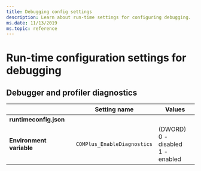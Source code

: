 ```yaml
---
title: Debugging config settings
description: Learn about run-time settings for configuring debugging.
ms.date: 11/13/2019
ms.topic: reference
---
```

# Run-time configuration settings for debugging

## Debugger and profiler diagnostics

| | Setting name | Values |
| - | - | - |
| **runtimeconfig.json** |  |  |
| **Environment variable** | `COMPlus_EnableDiagnostics` | (DWORD)<br/>0 - disabled<br/>1 - enabled |
